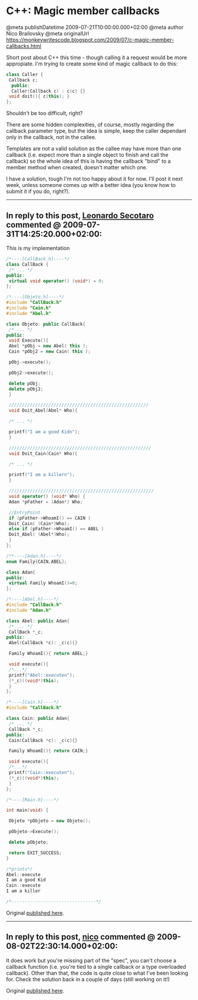 # C++: Magic member callbacks

@meta publishDatetime 2009-07-21T10:00:00.000+02:00
@meta author Nico Brailovsky
@meta originalUrl https://monkeywritescode.blogspot.com/2009/07/c-magic-member-callbacks.html

Short post about C++ this time - though calling it a request would be more appropiate. I'm trying to create some kind of magic callback to do this:

```c++
class Caller {
 Callback c;
  public:
  Caller(Callback c) : c(c) {}
 void doit(){ c(this); }
};
```

Shouldn't be too difficult, right?

There are some hidden complexities, of course, mostly regarding the callback parameter type, but the idea is simple, keep the caller dependant only in the callback, not in the callee.

Templates are not a valid solution as the callee may have more than one callback (i.e. expect more than a single object to finish and call the callback) so the whole idea of this is having the callback "bind" to a member method when created, doesn't matter which one.

I have a solution, tough I'm not too happy about it for now. I'll post it next week, unless someone comes up with a better idea (you know how to submit it if you do, right?).


---
## In reply to this post, [Leonardo Secotaro]() commented @ 2009-07-31T14:25:20.000+02:00:


This is my implementation

```c++
/*----[CallBack.h]----*/
class CallBack {
 /* ... */
public:
 virtual void operator() (void*) = 0;
};

/*----[Objeto.h]----*/
#include "CallBack.h"
#include "Cain.h"
#include "Abel.h"

class Objeto: public CallBack{
 /* ... */
public:
 void Execute(){
 Abel *pObj = new Abel( this );
 Cain *pObj2 = new Cain( this );

 pObj->execute();

 pObj2->execute();

 delete pObj;
 delete pObj2;
 }

 /////////////////////////////////////////////////////
 void Doit_Abel(Abel* Who){

 /* ... */

 printf("I am a good Kidn");
 }

 //////////////////////////////////////////////////////
 void Doit_Cain(Cain* Who){

 /* ... */

 printf("I am a killern");
 }

 ///////////////////////////////////////////////////////
 void operator() (void* Who) {
 Adan *pFather = (Adan*) Who;

 //EntryPoint
 if (pFather->WhoamI() == CAIN )
 Doit_Cain( (Cain*)Who);
 else if (pFather->WhoamI() == ABEL )
 Doit_Abel( (Abel*)Who);
 }
};

/**----[Adan.h]----*/
enum Family{CAIN,ABEL};

class Adan{
public:
 virtual Family WhoamI()=0;
};

/*----[Abel.h]----*/
#include "CallBack.h"
#include "Adan.h"

class Abel: public Adan{
 /* ... */
 CallBack *_c;
public:
 Abel(CallBack *c): _c(c){}

 Family WhoamI(){ return ABEL;}

 void execute(){
 /*...*/
 printf("Abel::executen");
 (*_c)((void*)this);
 }
};

/*----[Cain.h]----*/
#include "CallBack.h"

class Cain: public Adan{
 /* ... */
 CallBack *_c;
public:
 Cain(CallBack *c): _c(c){}

 Family WhoamI(){ return CAIN;}

 void execute(){
 /*...*/
 printf("Cain::executen");
 (*_c)((void*)this);
 }
};

/*----[Main.h]----*/

int main(void) {

 Objeto *pObjeto = new Objeto();

 pObjeto->Execute();

 delete pObjeto;

 return EXIT_SUCCESS;
}

/*prints*/
Abel::execute
I am a good Kid
Cain::execute
I am a killer

/*--------------------------------*/
```

Original [published here](md_blog/2009/0721_CMagicmembercallbacks.md).

---
## In reply to this post, [nico](md_blog/youfoundadeadlink.md) commented @ 2009-08-02T22:30:14.000+02:00:

It does work but you're missing part of the "spec", you can't choose a callback function (i.e. you're tied to a single callback or a type overloaded callback).
Other than that, the code is quite close to what I've been looking for. Check the solution back in a couple of days (still working on it!)

Original [published here](md_blog/2009/0721_CMagicmembercallbacks.md).
